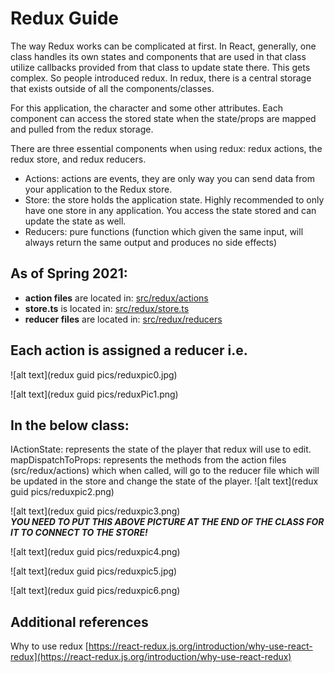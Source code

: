 # Redux Guide
The way Redux works can be complicated at first. In React, generally, one class handles its own states and components that are used in that class utilize callbacks provided from that class to update state there. This gets complex. So people introduced redux. In redux, there is a central storage that exists outside of all the components/classes.  

For this application, the character and some other attributes. Each component can access the stored state when the state/props are mapped and pulled from the redux storage.  

There are three essential components when using redux: redux actions, the redux store, and redux reducers.  
- Actions: actions are events, they are only way you can send data from your application to the Redux store. 
- Store: the store holds the application state. Highly recommended to only have one store in any application. You access the state stored and can update the state as well. 
- Reducers: pure functions (function which given the same input, will always return the same output and produces no side effects)

## As of Spring 2021: 
-	**action files**  are located in:  [src/redux/actions](src/redux/actions)
-	**store.ts** is located in:  [src/redux/store.ts](src/redux/store.ts)
-	**reducer files** are located in:  [src/redux/reducers](src/redux/reducers)

## Each action is assigned a reducer i.e.

![alt text](redux guid pics/reduxpic0.jpg)
 
![alt text](redux guid pics/reduxPic1.png) 
	 
## In the below class: 

IActionState: represents the state of the player that redux will use to edit. 
mapDispatchToProps: represents the methods from the action files (src/redux/actions) which when called, will go to the reducer file which will be updated in the store and change the state of the player.
![alt text](redux guid pics/reduxpic2.png)

![alt text](redux guid pics/reduxpic3.png)  
***YOU NEED TO PUT THIS ABOVE PICTURE AT THE END OF THE CLASS FOR IT TO CONNECT TO THE STORE!***

![alt text](redux guid pics/reduxpic4.png) </br>

![alt text](redux guid pics/reduxpic5.jpg) </br>

![alt text](redux guid pics/reduxpic6.png) </br>
 
## Additional references
Why to use redux [https://react-redux.js.org/introduction/why-use-react-redux](https://react-redux.js.org/introduction/why-use-react-redux)
